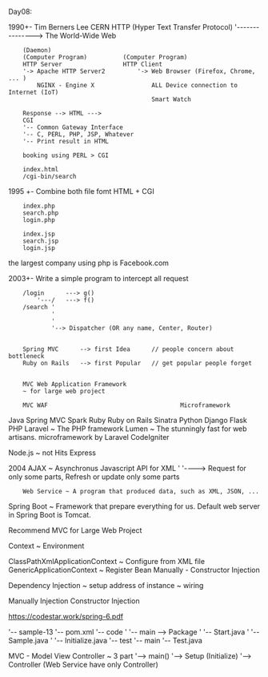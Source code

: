 
Day08:

1990+-	Tim Berners Lee	CERN
		HTTP (Hyper Text Transfer Protocol)
		'---------------> The World-Wide Web

		(Daemon)
		(Computer Program)			(Computer Program)
		HTTP Server					HTTP Client
		'-> Apache HTTP Server2			'-> Web Browser (Firefox, Chrome, ... )
			NGINX - Engine X				ALL Device connection to Internet (IoT)
											Smart Watch

		Response --> HTML --->
		CGI
		'-- Common Gateway Interface
		'-- C, PERL, PHP, JSP, Whatever
		'-- Print result in HTML

		booking using PERL > CGI
		
		index.html
		/cgi-bin/search


1995 +-	Combine both file fomt HTML + CGI

		index.php
		search.php
		login.php

		index.jsp
		search.jsp
		login.jsp

the largest company using php is Facebook.com




2003+- Write a simple program to intercept all request 
	
			
		/login		---> g()
			'---/	---> f()
		/search	'		
				'
				'
				'--> Dispatcher (OR any name, Center, Router)


		Spring MVC		--> first Idea 		// people concern about bottleneck
		Ruby on Rails 	--> first Popular	// get popular people forget


		MVC Web Application Framework
		~ for large web project
		
		MVC WAF										Microframework
Java	Spring MVC									Spark
Ruby	Ruby on Rails								Sinatra
Python	Django										Flask
PHP		Laravel ~ The PHP framework 				Lumen ~ The stunningly fast
					for web artisans. 						microframework by Laravel
		CodeIgniter

Node.js	~ not Hits									Express

2004	AJAX ~ Asynchronus Javascript API for XML
		'
		'----> 	Request for only some parts,
				Refresh or update only some parts

		Web Service ~ A program that produced data, such as XML, JSON, ...

Spring Boot ~ Framework that prepare everything for us.
				Default web server in Spring Boot is Tomcat.




Recommend MVC for Large Web Project


Context ~ Environment


ClassPathXmlApplicationContext	~ Configure from XML file
GenericApplicationContext		~ Register Bean Manually
									- Constructor Injection


Dependency Injection			~ setup address of instance
								~ wiring

Manually Injection
Constructor Injection


https://codestar.work/spring-6.pdf

'-- sample-13
	'-- pom.xml
	'-- code
	'	'-- main					--> Package
	'		'-- Start.java
	'		'-- Sample.java
	'		'-- Initialize.java
	'-- test
		'-- main
			'-- Test.java

MVC - Model View Controller ~ 3 part
		'--> main()
		'--> Setup (Initialize)
		'--> Controller (Web Service have only Controller)
